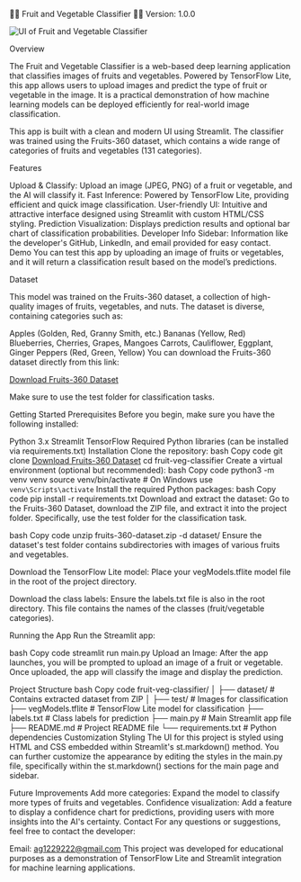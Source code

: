 🍎🍉 Fruit and Vegetable Classifier 🍇🥕
Version: 1.0.0

![UI of Fruit and Vegetable Classifier](https://drive.google.com/uc?export=view&id=1ItqxX1xDQzumJerZ7Z9cUDHDqLSF1Izy)



Overview

The Fruit and Vegetable Classifier is a web-based deep learning application that classifies images of fruits and vegetables. Powered by TensorFlow Lite, this app allows users to upload images and predict the type of fruit or vegetable in the image. It is a practical demonstration of how machine learning models can be deployed efficiently for real-world image classification.

This app is built with a clean and modern UI using Streamlit. The classifier was trained using the Fruits-360 dataset, which contains a wide range of categories of fruits and vegetables (131 categories).


Features

Upload & Classify: Upload an image (JPEG, PNG) of a fruit or vegetable, and the AI will classify it.
Fast Inference: Powered by TensorFlow Lite, providing efficient and quick image classification.
User-friendly UI: Intuitive and attractive interface designed using Streamlit with custom HTML/CSS styling.
Prediction Visualization: Displays prediction results and optional bar chart of classification probabilities.
Developer Info Sidebar: Information like the developer's GitHub, LinkedIn, and email provided for easy contact.
Demo
You can test this app by uploading an image of fruits or vegetables, and it will return a classification result based on the model’s predictions.


Dataset

This model was trained on the Fruits-360 dataset, a collection of high-quality images of fruits, vegetables, and nuts. The dataset is diverse, containing categories such as:

Apples (Golden, Red, Granny Smith, etc.)
Bananas (Yellow, Red)
Blueberries, Cherries, Grapes, Mangoes
Carrots, Cauliflower, Eggplant, Ginger
Peppers (Red, Green, Yellow)
You can download the Fruits-360 dataset directly from this link:

[Download Fruits-360 Dataset](https://github.com/Horea94/Fruit-Images-Dataset)

Make sure to use the test folder for classification tasks.

Getting Started
Prerequisites
Before you begin, make sure you have the following installed:

Python 3.x
Streamlit
TensorFlow
Required Python libraries (can be installed via requirements.txt)
Installation
Clone the repository:
bash
Copy code
git clone [Download Fruits-360 Dataset](https://github.com/akashghosh20/fruit-veg-classifier.git)
cd fruit-veg-classifier
Create a virtual environment (optional but recommended):
bash
Copy code
python3 -m venv venv
source venv/bin/activate  # On Windows use `venv\Scripts\activate`
Install the required Python packages:
bash
Copy code
pip install -r requirements.txt
Download and extract the dataset:
Go to the Fruits-360 Dataset, download the ZIP file, and extract it into the project folder. Specifically, use the test folder for the classification task.

bash
Copy code
unzip fruits-360-dataset.zip -d dataset/
Ensure the dataset's test folder contains subdirectories with images of various fruits and vegetables.

Download the TensorFlow Lite model:
Place your vegModels.tflite model file in the root of the project directory.

Download the class labels:
Ensure the labels.txt file is also in the root directory. This file contains the names of the classes (fruit/vegetable categories).

Running the App
Run the Streamlit app:

bash
Copy code
streamlit run main.py
Upload an Image:
After the app launches, you will be prompted to upload an image of a fruit or vegetable. Once uploaded, the app will classify the image and display the prediction.

Project Structure
bash
Copy code
fruit-veg-classifier/
│
├── dataset/               # Contains extracted dataset from ZIP
│   ├── test/              # Images for classification
├── vegModels.tflite       # TensorFlow Lite model for classification
├── labels.txt             # Class labels for prediction
├── main.py                # Main Streamlit app file
├── README.md              # Project README file
└── requirements.txt       # Python dependencies
Customization
Styling
The UI for this project is styled using HTML and CSS embedded within Streamlit's st.markdown() method. You can further customize the appearance by editing the styles in the main.py file, specifically within the st.markdown() sections for the main page and sidebar.

Future Improvements
Add more categories: Expand the model to classify more types of fruits and vegetables.
Confidence visualization: Add a feature to display a confidence chart for predictions, providing users with more insights into the AI's certainty.
Contact
For any questions or suggestions, feel free to contact the developer:

Email: ag1229222@gmail.com
This project was developed for educational purposes as a demonstration of TensorFlow Lite and Streamlit integration for machine learning applications.
